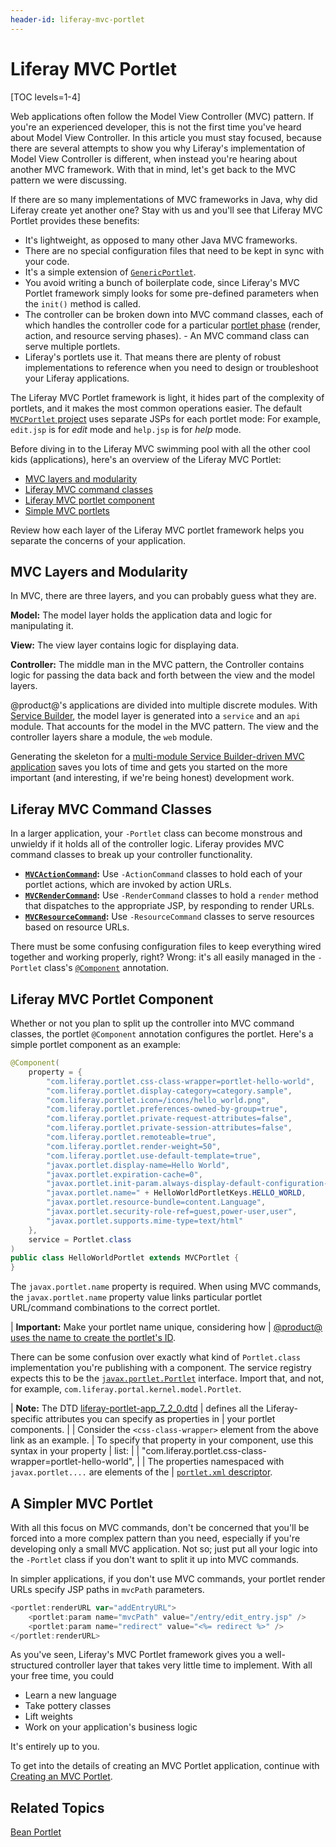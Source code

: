 ```yaml
---
header-id: liferay-mvc-portlet
---
```


# Liferay MVC Portlet

[TOC levels=1-4]

Web applications often follow the Model View Controller (MVC) pattern. If you're
an experienced developer, this is not the first time you've heard about Model
View Controller. In this article you must stay focused, because there are
several attempts to show you why Liferay's implementation of Model View
Controller is different, when instead you're hearing about another MVC
framework. With that in mind, let's get back to the MVC pattern we were
discussing. 

If there are so many implementations of MVC frameworks in Java, why did Liferay
create yet another one? Stay with us and you'll see that Liferay MVC Portlet
provides these benefits:

-   It's lightweight, as opposed to many other Java MVC frameworks. 
-   There are no special configuration files that need to be kept in sync with
    your code. 
-   It's a simple extension of
    [`GenericPortlet`](https://docs.liferay.com/portlet-api/3.0/javadocs/javax/portlet/GenericPortlet.html). 
-   You avoid writing a bunch of boilerplate code, since Liferay's MVC Portlet 
    framework simply looks for some pre-defined parameters when the `init()`
    method is called. 
-   The controller can be broken down into MVC command classes, each of which
    handles the controller code for a particular [portlet
    phase](/docs/7-2/frameworks/-/knowledge_base/f/portlets) (render, action,
    and resource serving phases).  -   An MVC command class can serve multiple
    portlets. 
-   Liferay's portlets use it. That means there are plenty of robust
    implementations to reference when you need to design or troubleshoot your
    Liferay applications.

The Liferay MVC Portlet framework is light, it hides part of the complexity of
portlets, and it makes the most common operations easier. The default
[`MVCPortlet`
project](/docs/7-2/reference/-/knowledge_base/r/using-the-mvc-portlet-template)
uses separate JSPs for each portlet mode: For example, `edit.jsp` is for *edit*
mode and `help.jsp` is for *help* mode.

Before diving in to the Liferay MVC swimming pool with all the other cool kids
(applications), here's an overview of the Liferay MVC Portlet:

- [MVC layers and modularity](#mvc-layers-and-modularity)
- [Liferay MVC command classes](#liferay-mvc-command-classes)
- [Liferay MVC portlet component](#liferay-mvc-portlet-component)
- [Simple MVC portlets](#a-simpler-mvc-portlet)

Review how each layer of the Liferay MVC portlet framework helps you separate
the concerns of your application. 

## MVC Layers and Modularity

In MVC, there are three layers, and you can probably guess what they are.

**Model:** The model layer holds the application data and logic for manipulating
it.

**View:** The view layer contains logic for displaying data.

**Controller:** The middle man in the MVC pattern, the Controller contains logic
for passing the data back and forth between the view and the model layers.

<!--Uncomment once article is available
The MVC pattern fits well with 
@product@'s modular architecture
-->

@product@'s applications are divided into multiple discrete modules. With
[Service Builder](/docs/7-2/appdev/-/knowledge_base/a/service-builder), the
model layer is generated into a `service` and an `api` module. That accounts for
the model in the MVC pattern. The view and the controller layers share a module,
the `web` module. 

Generating the skeleton for a [multi-module Service Builder-driven MVC
application](/docs/7-2/reference/-/knowledge_base/r/using-the-service-builder-template)
saves you lots of time and gets you started on the more important (and
interesting, if we're being honest) development work. 

## Liferay MVC Command Classes

In a larger application, your `-Portlet` class can become monstrous and unwieldy
if it holds all of the controller logic. Liferay provides MVC command classes to
break up your controller functionality.

-   **[`MVCActionCommand`](@platform-ref@/7.2-latest/javadocs/portal-kernel/com/liferay/portal/kernel/portlet/bridges/mvc/MVCActionCommand.html):**
    Use `-ActionCommand` classes to hold each of your portlet actions, which are
    invoked by action URLs.
-   **[`MVCRenderCommand`](@platform-ref@/7.2-latest/javadocs/portal-kernel/com/liferay/portal/kernel/portlet/bridges/mvc/MVCRenderCommand.html):**
    Use `-RenderCommand` classes to hold a `render` method that dispatches to
    the appropriate JSP, by responding to render URLs.
-   **[`MVCResourceCommand`](@platform-ref@/7.2-latest/javadocs/portal-kernel/com/liferay/portal/kernel/portlet/bridges/mvc/MVCResourceCommand.html):**
    Use `-ResourceCommand` classes to serve resources based on resource URLs.

There must be some confusing configuration files to keep everything wired
together and working properly, right? Wrong: it's all easily managed in the
`-Portlet` class's
[`@Component`](https://osgi.org/javadoc/r6/residential/org/osgi/service/component/annotations/Component.html)
annotation. 

## Liferay MVC Portlet Component

Whether or not you plan to split up the controller into MVC command classes, the
portlet `@Component` annotation configures the portlet. Here's a simple portlet
component as an example:

```java
@Component(
    property = {
        "com.liferay.portlet.css-class-wrapper=portlet-hello-world",
        "com.liferay.portlet.display-category=category.sample",
        "com.liferay.portlet.icon=/icons/hello_world.png",
        "com.liferay.portlet.preferences-owned-by-group=true",
        "com.liferay.portlet.private-request-attributes=false",
        "com.liferay.portlet.private-session-attributes=false",
        "com.liferay.portlet.remoteable=true",
        "com.liferay.portlet.render-weight=50",
        "com.liferay.portlet.use-default-template=true",
        "javax.portlet.display-name=Hello World",
        "javax.portlet.expiration-cache=0",
        "javax.portlet.init-param.always-display-default-configuration-icons=true",
        "javax.portlet.name=" + HelloWorldPortletKeys.HELLO_WORLD,
        "javax.portlet.resource-bundle=content.Language",
        "javax.portlet.security-role-ref=guest,power-user,user",
        "javax.portlet.supports.mime-type=text/html"
    },
    service = Portlet.class
)
public class HelloWorldPortlet extends MVCPortlet {
}
```

The `javax.portlet.name` property is required.  When using MVC commands, the
`javax.portlet.name` property value links particular portlet URL/command
combinations to the correct portlet. 

| **Important:** Make your portlet name unique, considering how
| [@product@ uses the name to create the portlet's ID](/docs/7-2/reference/-/knowledge_base/r/portlet-descriptor-to-osgi-service-property-map#ten).

There can be some confusion over exactly what kind of `Portlet.class`
implementation you're publishing with a component. The service registry expects
this to be the
[`javax.portlet.Portlet`](https://docs.liferay.com/portlet-api/3.0/javadocs/javax/portlet/Portlet.html)
interface. Import that, and not, for example,
`com.liferay.portal.kernel.model.Portlet`. 

| **Note:** The DTD [liferay-portlet-app_7_2_0.dtd](@platform-ref@/7.2-latest/definitions/liferay-portlet-app_7_2_0.dtd.html)
| defines all the Liferay-specific attributes you can specify as properties in
| your portlet components.
| 
| Consider the `<css-class-wrapper>` element from the above link as an example. 
| To specify that property in your component, use this syntax in your property 
| list:
| 
|     "com.liferay.portlet.css-class-wrapper=portlet-hello-world",
| 
| The properties namespaced with `javax.portlet....` are elements of the
| [`portlet.xml` descriptor](https://docs.liferay.com/portlet-api/3.0/portlet-app_3_0.xsd).

## A Simpler MVC Portlet

With all this focus on MVC commands, don't be concerned that you'll be forced
into a more complex pattern than you need, especially if you're developing only
a small MVC application. Not so; just put all your logic into the `-Portlet`
class if you don't want to split it up into MVC commands. 

In simpler applications, if you don't use MVC commands, your
portlet render URLs specify JSP paths in `mvcPath` parameters.

```javascript
<portlet:renderURL var="addEntryURL">
	<portlet:param name="mvcPath" value="/entry/edit_entry.jsp" />
	<portlet:param name="redirect" value="<%= redirect %>" />
</portlet:renderURL>
```

As you've seen, Liferay's MVC Portlet framework gives you a well-structured
controller layer that takes very little time to implement. With all your free
time, you could

-   Learn a new language
-   Take pottery classes
-   Lift weights
-   Work on your application's business logic

It's entirely up to you. 

To get into the details of creating an MVC Portlet application, continue with
[Creating an MVC
Portlet](/docs/7-2/appdev/-/knowledge_base/a/creating-an-mvc-portlet). 

## Related Topics 

[Bean Portlet](/docs/7-2/appdev/-/knowledge_base/a/bean-portlet)
